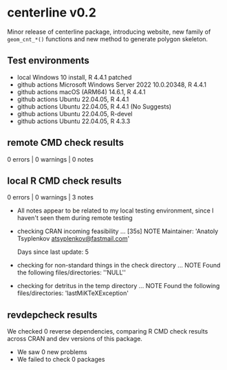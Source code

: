 # centerline v0.2
Minor release of centerline package, introducing website, new family of
`geom_cnt_*()` functions and new method to generate polygon skeleton.

## Test environments
* local Windows 10 install, R 4.4.1 patched
* github actions Microsoft Windows Server 2022 10.0.20348, R 4.4.1
* github actions macOS (ARM64) 14.6.1, R 4.4.1
* github actions Ubuntu 22.04.05, R 4.4.1
* github actions Ubuntu 22.04.05, R 4.4.1 (No Suggests)
* github actions Ubuntu 22.04.05, R-devel
* github actions Ubuntu 22.04.05, R 4.3.3

## remote CMD check results
0 errors | 0 warnings | 0 notes

## local R CMD check results
0 errors | 0 warnings | 3 notes

- All notes appear to be related to my local testing environment, since 
I haven't seen them during remote testing

* checking CRAN incoming feasibility ... [35s] NOTE
  Maintainer: 'Anatoly Tsyplenkov <atsyplenkov@fastmail.com>'
  
  Days since last update: 5

* checking for non-standard things in the check directory ... NOTE
  Found the following files/directories:
    ''NULL''

* checking for detritus in the temp directory ... NOTE
  Found the following files/directories:
    'lastMiKTeXException'

## revdepcheck results

We checked 0 reverse dependencies, comparing R CMD check results across CRAN and dev versions of this package.

 * We saw 0 new problems
 * We failed to check 0 packages
